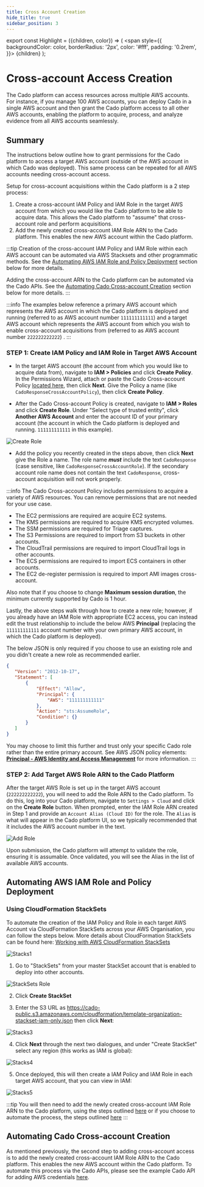 ```yaml
---
title: Cross Account Creation
hide_title: true
sidebar_position: 3
---
```


export const Highlight = ({children, color}) => (
  <span
    style={{
      backgroundColor: color,
      borderRadius: '2px',
      color: '#fff',
      padding: '0.2rem',
    }}>
    {children}
  </span>
);

# Cross-account Access Creation
The Cado platform can access resources across multiple AWS accounts. For instance, if you manage 100 AWS accounts, you can deploy Cado in a single AWS account and then grant the Cado platform access to all other AWS accounts, enabling the platform to acquire, process, and analyze evidence from all AWS accounts seamlessly.

## Summary
The instructions below outline how to grant permissions for the Cado platform to access a target AWS account (outside of the AWS account in which Cado was deployed). This same process can be repeated for all AWS accounts needing cross-account access.

Setup for cross-account acquisitions within the Cado platform is a 2 step process:
1. Create a cross-account IAM Policy and IAM Role in the target AWS account from which you would like the Cado platform to be able to acquire data. This allows the Cado platform to "assume" that cross-account role and perform acquisitions.
2. Add the newly created cross-account IAM Role ARN to the Cado platform. This enables the new AWS account within the Cado platform.

:::tip
Creation of the cross-account IAM Policy and IAM Role within each AWS account can be automated via AWS Stacksets and other programmatic methods. See the [Automating AWS IAM Role and Policy Deployment](#automating-aws-iam-role-and-policy-deployment) section below for more details.

Adding the cross-account ARN to the Cado platform can be automated via the Cado APIs. See the [Automating Cado Cross-account Creation](#automating-cado-cross-account-creation) section below for more details.
:::

:::info
The examples below reference a primary AWS account which represents the AWS account in which the Cado platform is deployed and running (referred to as AWS account number `111111111111`) and a target AWS account which represents the AWS account from which you wish to enable cross-account acquisitions from (referred to as AWS account number `222222222222`) .
:::

### STEP 1: Create IAM Policy and IAM Role in Target AWS Account

- In the target AWS account (the account from which you would like to acquire data from), navigate to **IAM > Policies** and click **Create Policy**. In the Permissions Wizard, attach or paste the Cado Cross-account Policy [located here](https://cado-public.s3.amazonaws.com/policy-in-cross-account.json), then click **Next**. Give the Policy a name (like `CadoResponseCrossAccountPolicy`), then click **Create Policy**.

- After the Cado Cross-account Policy is created, navigate to **IAM > Roles** and click **Create Role**. Under "Select type of trusted entity", click **Another AWS Account** and enter the account ID of your primary account (the account in which the Cado platform is deployed and running. `111111111111` in this example).

![Create Role](/img/create-role.png)

- Add the policy you recently created in the steps above, then click **Next** give the Role a name. The role name **_must_** include the text `CadoResponse` (case sensitive, like `CadoResponseCrossAccountRole`). If the secondary account role name does not contain the text `CadoResponse`, cross-account acquisition will not work properly.

:::info
The Cado Cross-account Policy includes permissions to acquire a variety of AWS resources. You can remove permissions that are not needed for your use case.
* The EC2 permissions are required are acquire EC2 systems.
* The KMS permissions are required to acquire KMS encrypted volumes.
* The SSM permissions are required for Triage captures.
* The S3 Permissions are required to import from S3 buckets in other accounts.
* The CloudTrail permissions are required to import CloudTrail logs in other accounts.
* The ECS permissions are required to import ECS containers in other accounts.
* The EC2 de-register permission is required to import AMI images cross-account.

Also note that if you choose to change **Maximum session duration**, the minimum currently supported by Cado is 1 hour.

Lastly, the above steps walk through how to create a new role; however, if you already have an IAM Role with appropriate EC2 access, you can instead edit the trust relationship to include the below AWS **Principal** (replacing the `111111111111` account number with your own primary AWS account, in which the Cado platform is deployed). 

The below JSON is only required if you choose to use an existing role and you didn't create a new role as recommended earlier.

```json
{
   "Version": "2012-10-17",
   "Statement": [
       {
           "Effect": "Allow",
           "Principal": {
               "AWS": "111111111111"
           },
           "Action": "sts:AssumeRole",
           "Condition": {}
       }
   ]
}
```

You may choose to limit this further and trust only your specific Cado role rather than the entire primary account.  See AWS JSON policy elements: **[Principal - AWS Identity and Access Management](https://docs.aws.amazon.com/IAM/latest/UserGuide/reference_policies_elements_principal.html)** for more information.
:::

### STEP 2: Add Target AWS Role ARN to the Cado Platform
After the target AWS Role is set up in the target AWS account (`222222222222`), you will need to add the Role ARN to the Cado platform. To do this, log into your Cado platform, navigate to `Settings > Cloud` and click on the **Create Role** button. When prompted, enter the IAM Role ARN created in Step 1 and provide an `Account Alias (Cloud ID)` for the role. The `Alias` is what will appear in the Cado platform UI, so we typically recommended that it includes the AWS account number in the text.

![Add Role](/img/add-role.png)

Upon submission, the Cado platform will attempt to validate the role, ensuring it is assumable. Once validated, you will see the Alias in the list of available AWS accounts.

## Automating AWS IAM Role and Policy Deployment

### Using CloudFormation StackSets

To automate the creation of the IAM Policy and Role in each target AWS Account via CloudFormation StackSets across your AWS Organisation, you can follow the steps below. More details about CloudFormation StackSets can be found here: [Working with AWS CloudFormation StackSets](https://docs.aws.amazon.com/AWSCloudFormation/latest/UserGuide/what-is-cfnstacksets.html)

![Stacks1](/img/stacks1.png)

1. Go to "StackSets" from your master StackSet account that is enabled to deploy into other accounts.

  ![StackSets Role](/img/stacks2.png)

2.  Click **<Highlight color="#F78631">Create StackSet</Highlight>**

3. Enter the S3 URL as https://cado-public.s3.amazonaws.com/cloudformation/template-organization-stackset-iam-only.json then click **<Highlight color="#F78631">Next</Highlight>**:

  ![Stacks3](/img/stacks3.png)

4. Click **<Highlight color="#F78631">Next</Highlight>** through the next two dialogues, and under "Create StackSet" select any region (this works as IAM is global):

  ![Stacks4](/img/stacks4.png)

5. Once deployed, this will then create a IAM Policy and IAM Role in each target AWS account, that you can view in IAM:

  ![Stacks5](/img/stacks5.png)

:::tip
You will then need to add the newly created cross-account IAM Role ARN to the Cado platform, using the steps outlined [here](#step-2-add-the-target-aws-role-arn-to-the-cado-platform) or if you choose to automate the process, the steps outlined [here](#automating-cado-cross-account-creation)
:::

## Automating Cado Cross-account Creation

As mentioned previously, the second step to adding cross-account access is to add the newly created cross-account IAM Role ARN to the Cado platform. This enables the new AWS account within the Cado platform. To automate this process via the Cado APIs, please see the example Cado API for adding AWS credentials [here](https://github.com/cado-security/cado-api-examples/blob/main/examples/saving_credentials.py).